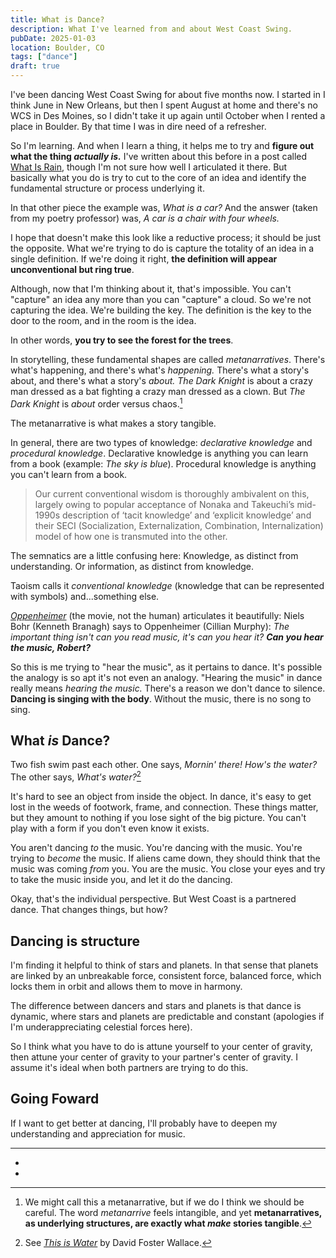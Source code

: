 ```yaml
---
title: What is Dance?
description: What I've learned from and about West Coast Swing.
pubDate: 2025-01-03
location: Boulder, CO
tags: ["dance"]
draft: true
---
```


I've been dancing West Coast Swing for about five months now. I started in I think June in New Orleans, but then I spent August at home and there's no WCS in Des Moines, so I didn't take it up again until October when I rented a place in Boulder. By that time I was in dire need of a refresher.

So I'm learning. And when I learn a thing, it helps me to try and **figure out what the thing *actually is.*** I've written about this before in a post called [What Is Rain](../what-is-rain/), though I'm not sure how well I articulated it there. But basically what you do is try to cut to the core of an idea and identify the fundamental structure or process underlying it.

In that other piece the example was, *What is a car?* And the answer (taken from my poetry professor) was, *A car is a chair with four wheels.*

I hope that doesn't make this look like a reductive process; it should be just the opposite. What we're trying to do is capture the totality of an idea in a single definition. If we're doing it right, **the definition will appear unconventional but ring true**.

Although, now that I'm thinking about it, that's impossible. You can't "capture" an idea any more than you can "capture" a cloud. So we're not capturing the idea. We're building the key. The definition is the key to the door to the room, and in the room is the idea.



In other words, **you try to see the forest for the trees**.

In storytelling, these fundamental shapes are called *metanarratives*. There's what's happening, and there's what's *happening.* There's what a story's about, and there's what a story's *about.* *The Dark Knight* is about a crazy man dressed as a bat fighting a crazy man dressed as a clown. But *The Dark Knight* is *about* order versus chaos.[^3]

The metanarrative is what makes a story tangible.

In general, there are two types of knowledge: *declarative knowledge* and *procedural knowledge*. Declarative knowledge is anything you can learn from a book (example: *The sky is blue*). Procedural knowledge is anything you can't learn from a book.

> Our current conventional wisdom is thoroughly ambivalent on this, largely owing to popular acceptance of Nonaka and Takeuchi’s mid-1990s description of ‘tacit knowledge’ and ‘explicit knowledge’ and their SECI (Socialization, Externalization, Combination, Internalization) model of how one is transmuted into the other.

The semnatics are a little confusing here: Knowledge, as distinct from understanding. Or information, as distinct from knowledge.

Taoism calls it *conventional knowledge* (knowledge that can be represented with symbols) and...something else.

[*Oppenheimer*](https://youtu.be/qiuSBWVdgLI?si=02sJJod6FA9kdgK6) (the movie, not the human) articulates it beautifully: Niels Bohr (Kenneth Branagh) says to Oppenheimer (Cillian Murphy): *The important thing isn't can you read music, it's can you hear it?* ***Can you hear the music, Robert?***

So this is me trying to "hear the music", as it pertains to dance. It's possible the analogy is so apt it's not even an analogy. "Hearing the music" in dance really means *hearing the music.* There's a reason we don't dance to silence. **Dancing is singing with the body**. Without the music, there is no song to sing.

## What *is* Dance?

Two fish swim past each other. One says, *Mornin' there! How's the water?* The other says, *What's water?*[^1]

It's hard to see an object from inside the object. In dance, it's easy to get lost in the weeds of footwork, frame, and connection. These things matter, but they amount to nothing if you lose sight of the big picture. You can't play with a form if you don't even know it exists.
 
You aren't dancing *to* the music. You're dancing with the music. You're trying to *become* the music. If aliens came down, they should think that the music was coming *from* you. You are the music. You close your eyes and try to take the music inside you, and let it do the dancing.

Okay, that's the individual perspective. But West Coast is a partnered dance. That changes things, but how?

## Dancing is structure

I'm finding it helpful to think of stars and planets. In that sense that planets are linked by an unbreakable force, consistent force, balanced force, which locks them in orbit and allows them to move in harmony.

The difference between dancers and stars and planets is that dance is dynamic, where stars and planets are predictable and constant (apologies if I'm underappreciating celestial forces here).

So I think what you have to do is attune yourself to your center of gravity, then attune your center of gravity to your partner's center of gravity. I assume it's ideal when both partners are trying to do this.

## Going Foward

If I want to get better at dancing, I'll probably have to deepen my understanding and appreciation for music.

---

- [^3]: We might call this a metanarrative, but if we do I think we should be careful. The word *metanarrive* feels intangible, and yet **metanarratives, as underlying structures, are exactly what *make* stories tangible**.
- [^1]: See [*This is Water*](https://fs.blog/david-foster-wallace-this-is-water/) by David Foster Wallace.
